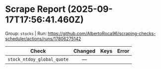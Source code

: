 # Scrape Report (2025-09-17T17:56:41.460Z)

Group: `stocks`  |  Run: https://github.com/AlbertoRoca96/scraping-checks-scheduler/actions/runs/17806275142

| Check | Changed | Keys | Error |
|---|:---:|:--|:--|
| `stock_ntdoy_global_quote` | — |  |  |
